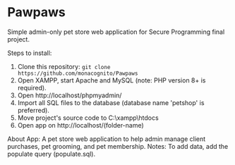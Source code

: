 # Pawpaws
Simple admin-only pet store web application for Secure Programming final project.

Steps to install:

1. Clone this repository: `git clone https://github.com/monacognito/Pawpaws`
2. Open XAMPP, start Apache and MySQL (note: PHP version 8+ is required).
3. Open http://localhost/phpmyadmin/
4. Import all SQL files to the database (database name 'petshop' is preferred).
5. Move project's source code to C:\xampp\htdocs
6. Open app on http://localhost/(folder-name)

About App:
A pet store web application to help admin manage client purchases, pet grooming, and pet membership.
Notes: To add data, add the populate query (populate.sql).

